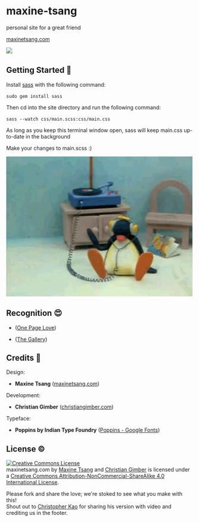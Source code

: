 # maxine-tsang
personal site for a great friend

[maxinetsang.com](http://maxinetsang.com/)

![](img/demo.gif)

## Getting Started :memo:

Install [sass](http://sass-lang.com/) with the following command: 
```
sudo gem install sass
```
Then cd into the site directory and run the following command:
```
sass --watch css/main.scss:css/main.css
```
As long as you keep this terminal window open, sass will keep main.css up-to-date in the background

Make your changes to main.scss :)

![](img/pingu.gif)

## Recognition :heart_eyes:

- ([One Page Love](https://onepagelove.com/maxine-tsang))

- ([The Gallery](http://thegallery.io/))

## Credits :clap:

Design:
- **Maxine Tsang** ([maxinetsang.com](http://maxinetsang.com/))

Development:
- **Christian Gimber** ([christiangimber.com](http://christiangimber.com/))

Typeface:
- **Poppins by Indian Type Foundry** ([Poppins - Google Fonts](https://fonts.google.com/specimen/Poppins))

## License :copyright:

[![Creative Commons License](https://i.creativecommons.org/l/by-nc-sa/4.0/88x31.png)](http://creativecommons.org/licenses/by-nc-sa/4.0/)
<br>maxinetsang.com by [Maxine Tsang](http://maxinetsang.com/) and [Christian Gimber](http://christiangimber.com/) is licensed under a [Creative Commons Attribution-NonCommercial-ShareAlike 4.0 International License](http://creativecommons.org/licenses/by-nc-sa/4.0/).

Please fork and share the love; we're stoked to see what you make with this!
<br>Shout out to [Christopher Kao](http://christopherkao.me/) for sharing his version with video and crediting us in the footer.
